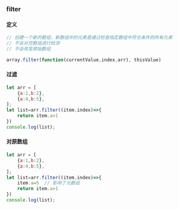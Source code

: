 ### filter

#### 定义

```js
// 创建一个新的数组，新数组中的元素是通过检查指定数组中符合条件的所有元素
// 不会对空数组进行检测
// 不会改变原始数组
```

```js
array.filter(function(currentValue,index,arr), thisValue)
```

#### 过滤

```js
let arr = [
    {a:1,b:2},
    {a:4,b:5},
];
let list=arr.filter((item,index)=>{
    return item.a>1
})
console.log(list);
```

#### 对原数组

```js
let arr = [
    {a:1,b:2},
    {a:4,b:5},
];
let list=arr.filter((item,index)=>{
    item.a=5  // 影响了元数组
    return item.a>1
})
console.log(list);
```

